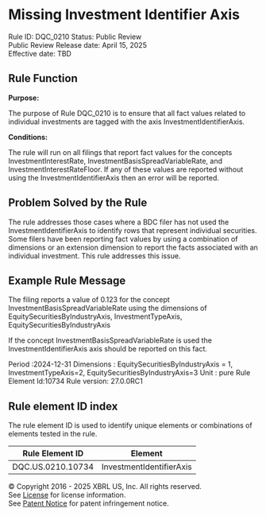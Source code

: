 # Missing Investment Identifier Axis
Rule ID: DQC_0210
Status: Public Review  
Public Review Release date: April 15, 2025  
Effective date: TBD

## Rule Function

**Purpose:**

The purpose of Rule DQC_0210 is to ensure that all fact values related to individual investments are tagged with the axis InvestmentIdentifierAxis.

**Conditions:**

The rule will run on all filings that report fact values for the concepts InvestmentInterestRate, InvestmentBasisSpreadVariableRate, and InvestmentInterestRateFloor. If any of these values are reported without using the InvestmentIdentifierAxis then an error will be reported.

## Problem Solved by the Rule

The rule addresses those cases where a BDC filer has not used the InvestmentIdentifierAxis to identify rows that represent individual securities. Some filers have been reporting fact values by using a combination of dimensions or an extension dimension to report the facts associated with an individual investment.  This rule addresses this issue.

## Example Rule Message

The filing reports a value of 0.123 for the concept InvestmentBasisSpreadVariableRate using the dimensions of EquitySecuritiesByIndustryAxis, InvestmentTypeAxis, EquitySecuritiesByIndustryAxis

If the concept InvestmentBasisSpreadVariableRate is used the InvestmentIdentifierAxis axis should be reported on this fact.

Period :2024-12-31
Dimensions : EquitySecuritiesByIndustryAxis = 1, InvestmentTypeAxis=2, EquitySecuritiesByIndustryAxis=3
Unit : pure
Rule Element Id:10734
Rule version: 27.0.0RC1


## Rule element ID index  
The rule element ID is used to identify unique elements or combinations of elements tested in the rule.

|Rule Element ID|Element|
|--- |--- |
| DQC.US.0210.10734 |InvestmentIdentifierAxis|


© Copyright 2016 - 2025 XBRL US, Inc. All rights reserved.   
See [License](https://xbrl.us/dqc-license) for license information.  
See [Patent Notice](https://xbrl.us/dqc-patent) for patent infringement notice. 
